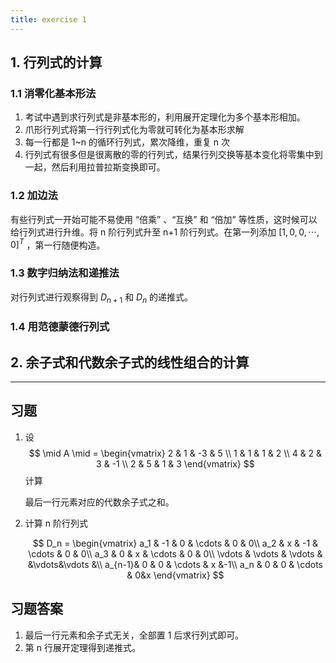 ```yaml
---
title: exercise 1
---
```


## 1. 行列式的计算

### 1.1 消零化基本形法

1. 考试中遇到求行列式是非基本形的，利用展开定理化为多个基本形相加。
2. 爪形行列式将第一行行列式化为零就可转化为基本形求解
3. 每一行都是 1~n 的循环行列式，累次降维，重复 n 次
4. 行列式有很多但是很离散的零的行列式，结果行列交换等基本变化将零集中到一起，然后利用拉普拉斯变换即可。

### 1.2 加边法

有些行列式一开始可能不易使用 “倍乘” 、“互换” 和 “倍加” 等性质，这时候可以给行列式进行升维。将 n 阶行列式升至 n+1 阶行列式。在第一列添加 $[1,0,0,\cdots,0]^T$ ，第一行随便构造。

### 1.3 数字归纳法和递推法

对行列式进行观察得到 $D_{n+1}$ 和 $D_n$ 的递推式。

### 1.4 用范德蒙德行列式

## 2. 余子式和代数余子式的线性组合的计算



---

## 习题

1. 设 
   $$
   \mid A \mid =
   \begin{vmatrix}
   2 & 1 & -3 & 5  \\
   1 & 1 & 1  & 2  \\
   4 & 2 & 3  & -1 \\
   2 & 5 & 1  & 3 
   \end{vmatrix}
   $$
   计算

   最后一行元素对应的代数余子式之和。
   
2. 计算 n 阶行列式 

   
   $$
   D_n =
   \begin{vmatrix}
   a_1    & -1     & 0      & \cdots &   0 & 0\\
   a_2    & x      & -1     & \cdots  & 0  & 0\\
   a_3    & 0      & x      & \cdots & 0   & 0\\
   \vdots & \vdots & \vdots & &\vdots&\vdots &\\
   a_{n-1}& 0      &  0     &  \cdots & x &-1\\
   a_n    & 0      &  0 & \cdots & 0&x
   \end{vmatrix}
   $$
   

## 习题答案

1. 最后一行元素和余子式无关，全部置 1 后求行列式即可。
2. 第 n 行展开定理得到递推式。


